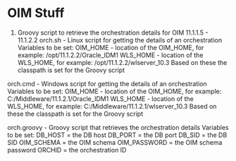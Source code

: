 # OIM Stuff 

1) Groovy script to retrieve the orchestration details for OIM 11.1.1.5 - 11.1.2.2
orch.sh - Linux script for getting the details of an orchestration
	Variables to be set: 
		OIM_HOME - location of the OIM_HOME, for example: /opt/11.1.2.2/Oracle_IDM1
		WLS_HOME - location of the WLS_HOME, for example: /opt/11.1.2.2/wlserver_10.3
	Based on these the classpath is set for the Groovy script

orch.cmd - Windows script for getting the details of an orchestration
	Variables to be set: 
		OIM_HOME - location of the OIM_HOME, for example: C:/Middleware/11.1.2.1/Oracle_IDM1
		WLS_HOME - location of the WLS_HOME, for example: C:/Middleware/11.1.2.1/wlserver_10.3
	Based on these the classpath is set for the Groovy script
	
orch.groovy - Groovy script that retrieves the orchestration details
	Variables to be set:
		DB_HOST = the DB host
		DB_PORT = the DB port
		DB_SID = the DB SID
		OIM_SCHEMA = the OIM schema
		OIM_PASSWORD = the OIM schema password
		ORCHID = the orchestration ID
